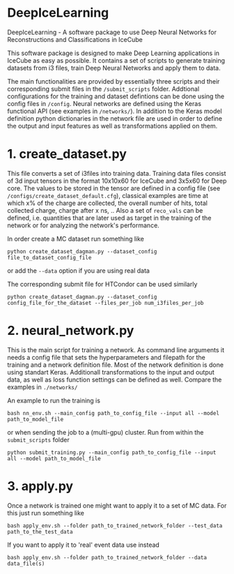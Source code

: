 # DeepIceLearning
DeepIceLearning - A software package to use Deep Neural Networks for Reconstructions and Classifications in IceCube

This software package is designed to make Deep Learning applications in IceCube as easy as possible. It contains a set of scripts to generate training datasets from i3 files, train Deep Neural Networks and apply them to data.

The main functionalities are provided by essentially three scripts and their corresponding submit files in the `/submit_scripts` folder. Addtional configurations for the training and dataset defintions can be done using the config files in `/config`. Neural networks are defined using the Keras functional API (see examples in `/networks/`). In addition to the Keras model definition python dictionaries in the network file are used in order to define the output and input features as well as transformations applied on them.

# 1. create_dataset.py

This file converts a set of i3files into training data. Training data files consist of 3d input tensors in the format 10x10x60 for IceCube and 3x5x60 for Deep core. The values to be stored in the tensor are defined in a config file (see `/configs/create_dataset_default.cfg`), classical examples are time at which x% of the charge are collected, the overall number of hits, total collected charge, charge after x ns, .. Also a set of `reco_vals` can be defined, i.e. quantities that are later used as target in the training of the network or for analyzing the network's performance.

In order create a MC dataset run something like

`python create_dataset_dagman.py --dataset_config file_to_dataset_config_file`

or add the `--data` option if you are using real data

The corresponding submit file for HTCondor can be used similarly 

`python create_dataset_dagman.py --dataset_config config_file_for_the_dataset --files_per_job num_i3files_per_job`

# 2. neural_network.py

This is the main script for training a network. As command line arguments it needs a config file that sets the hyperparameters and filepath for the training and a network definition file. Most of the network definition is done using standart Keras. Additionall transformations to the input and output data, as well as loss function settings can be defined as well. Compare the examples in `./networks/`

An example to run the training is

`bash nn_env.sh --main_config path_to_config_file --input all --model path_to_model_file`

or when sending the job to a (multi-gpu) cluster. Run from within the `submit_scripts` folder

`python submit_training.py --main_config path_to_config_file --input all --model path_to_model_file`

# 3. apply.py

Once a network is trained one might want to apply it to a set of MC data. For this just run something like 

`bash apply_env.sh --folder path_to_trained_network_folder --test_data path_to_the_test_data`

If you want to apply it to 'real' event data use instead

`bash apply_env.sh --folder path_to_trained_network_folder --data data_file(s)`



